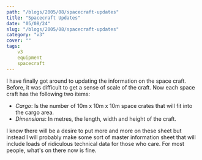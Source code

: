 ```yaml
---
path: "/blogs/2005/08/spacecraft-updates"
title: "Spacecraft Updates"
date: "05/08/24"
slug: "/blogs/2005/08/spacecraft-updates"
category: "v3"
cover: ""
tags:
    v3
    equipment
    spacecraft
---
```


I have finally got around to updating the information on the space craft. Before, it was difficult to get a sense of scale of the craft. Now each space craft has the following two items:

- *Cargo*: Is the number of 10m x 10m x 10m space crates that will fit into the cargo area.
- *Dimensions*: In metres, the length, width and height of the craft.

I know there will be a desire to put more and more on these sheet but instead I will probably make some sort of master information sheet that will include loads of ridiculous technical data for those who care. For most people, what's on there now is fine.